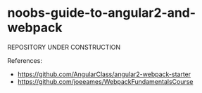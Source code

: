 # noobs-guide-to-angular2-and-webpack
REPOSITORY UNDER CONSTRUCTION



References:
- https://github.com/AngularClass/angular2-webpack-starter
- https://github.com/joeeames/WebpackFundamentalsCourse
